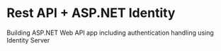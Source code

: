 # Rest API + ASP.NET Identity

Building ASP.NET Web API app including authentication handling using Identity Server
